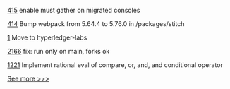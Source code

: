 
[415](https://github.com/hyperledger-labs/fabric-operations-console/pull/415) enable must gather on migrated consoles

[414](https://github.com/hyperledger-labs/fabric-operations-console/pull/414) Bump webpack from 5.64.4 to 5.76.0 in /packages/stitch

[1](https://github.com/hyperledger-labs/documentation-template/pull/1) Move to hyperledger-labs

[2166](https://github.com/hyperledger/aries-cloudagent-python/pull/2166) fix: run only on main, forks ok

[1221](https://github.com/hyperledger/solang/pull/1221) Implement rational eval of compare, or, and, and conditional operator


[See more >>>](https://start-here.hyperledger.org/pull-requests)
